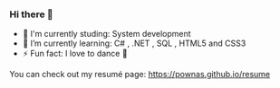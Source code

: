 ### Hi there 👋

-  I'm currently studing: System development
- 🌱 I’m currently learning: C# , .NET , SQL , HTML5 and CSS3
- ⚡ Fun fact: I love to dance 🕺

You can check out my resumé page: https://pownas.github.io/resume

<!--
**pownas/pownas** is a ✨ _special_ ✨ repository because its `README.md` (this file) appears on your GitHub profile.

Here are some ideas to get you started:

- 🔭 I’m currently working on ...
- 🌱 I’m currently learning ...
- 👯 I’m looking to collaborate on ...
- 🤔 I’m looking for help with ...
- 💬 Ask me about ...
- 📫 How to reach me: ...
- 😄 Pronouns: ...
- ⚡ Fun fact: ...
-->

